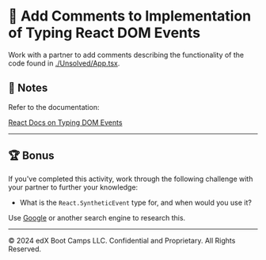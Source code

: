 # 📐 Add Comments to Implementation of Typing React DOM Events

Work with a partner to add comments describing the functionality of the code found in [./Unsolved/App.tsx](./Unsolved/App.tsx).

## 📝 Notes

Refer to the documentation:

[React Docs on Typing DOM Events](https://react.dev/learn/typescript#typing-dom-events)

---

## 🏆 Bonus

If you've completed this activity, work through the following challenge with your partner to further your knowledge:

* What is the `React.SyntheticEvent` type for, and when would you use it?

Use [Google](https://www.google.com) or another search engine to research this.

---
© 2024 edX Boot Camps LLC. Confidential and Proprietary. All Rights Reserved.
